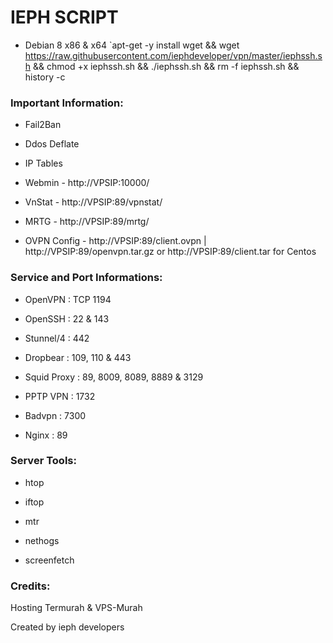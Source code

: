 

# IEPH SCRIPT


- Debian 8 x86 & x64
`apt-get -y install wget && wget https://raw.githubusercontent.com/iephdeveloper/vpn/master/iephssh.sh && chmod +x iephssh.sh && ./iephssh.sh && rm -f iephssh.sh && history -c



### Important Information:

- Fail2Ban

- Ddos Deflate

- IP Tables

- Webmin - http://VPSIP:10000/

- VnStat - http://VPSIP:89/vpnstat/

- MRTG - http://VPSIP:89/mrtg/

- OVPN Config - http://VPSIP:89/client.ovpn | http://VPSIP:89/openvpn.tar.gz or http://VPSIP:89/client.tar for Centos


### Service and Port Informations:

- OpenVPN : TCP 1194

- OpenSSH : 22 & 143

- Stunnel/4 : 442

- Dropbear : 109, 110 & 443

- Squid Proxy : 89, 8009, 8089, 8889 & 3129

- PPTP VPN : 1732

- Badvpn : 7300

- Nginx : 89


### Server Tools:

- htop

- iftop

- mtr

- nethogs

- screenfetch


### Credits:

Hosting Termurah & VPS-Murah







Created by ieph developers
